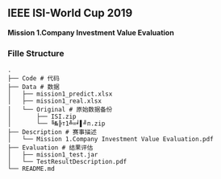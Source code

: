 ## IEEE ISI-World Cup 2019 
**Mission 1.Company Investment Value Evaluation**

### Fille Structure

```
.
├── Code # 代码
├── Data # 数据
│   ├── mission1_predict.xlsx
│   ├── mission1_real.xlsx
│   └── Original # 原始数据备份 
│       ├── ISI.zip
│       └── ╚№╠т1╩¤╛▌╝п.zip
├── Description # 赛事描述
│   └── Mission 1.Company Investment Value Evaluation.pdf
├── Evaluation # 结果评估
│   ├── mission1_test.jar
│   └── TestResultDescription.pdf
└── README.md
```
